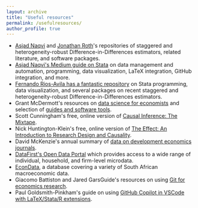```yaml
---
layout: archive
title: "Useful resources"
permalink: /usefulresources/
author_profile: true
---
```


* [Asjad Naqvi](https://asjadnaqvi.github.io/DiD/) and [Jonathan Roth](https://www.jonathandroth.com/did-resources/)'s repositories of staggered and heterogeneity-robust Difference-in-Differences estimators, related literature, and software packages.
* [Asjad Naqvi's Medium guide on Stata](https://medium.com/the-stata-guide/welcome-to-the-stata-guide-12adf81ec3d) on data management and automation, programming, data visualization, LaTeX integration, GitHub integration, and more. 
* [Fernando Rios-Avila has a fantastic repository](https://friosavila.github.io) on Stata programming, data visualization, and several packages on recent staggered and heterogeneity-robust Difference-in-Differences estimators. 
* Grant McDermott's resources on [data science for economists](https://github.com/uo-ec607/lectures) and selection of [guides and software tools](https://grantmcdermott.com/software/).
* Scott Cunningham's free, online version of [Causal Inference: The Mixtape](https://mixtape.scunning.com).
* Nick Huntington-Klein's free, online version of [The Effect: An Introduction to Research Design and Causality](https://theeffectbook.net).
* David McKenzie's annual summary of [data on development economics journals](https://blogs.worldbank.org/en/impactevaluations/the-state-of-development-journals-2024--quality--acceptance-rate).
* [DataFirst's Open Data Portal](https://www.datafirst.uct.ac.za/dataportal/index.php/catalog/central/?page=1&sort_by=title&sort_order=asc&ps=15) which provides access to a wide range of individual, household, and firm-level microdata.
* [EconData](https://www.econdata.co.za/signin), a database covering a variety of South African macroeconomic data.
* Giacomo Battiston and Jared GarsGuide's resources on using [Git for economics research](https://leap.unibocconi.eu/resources/courses/git-for-research-in-economics).
* Paul Goldsmith-Pinkham's guide on using [GitHub Copilot in VSCode with LaTeX/Stata/R extensions](https://paulgp.substack.com/p/setting-up-github-copilot-and-vscode).







